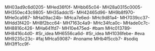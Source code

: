 MH03ad9c6d0205-
MHed36f0f-
MHbb65c04-
MH28a0315c0005-
MH350ec43c9805-
MH35addc15-
MH42465d96-
MH9b8f970-
MHe0ca987-
MHa09ac24b-
MHca7e6ed-
MHc9d81a4-
MH7039cc37-
MHdd3f420-
MH8f2bcc64-
MH7163c4a9-
MHc34fca0c-
MHade0c7c-
MH8816c426-
MHa641fd7-
MH10e475ed-
#bam
MHc013789-
MH8416c4d0-
#Sr_idea
MH6556ca6d-
#Sr_idea
MH1036febe-
#eva
MH9235c23c-
#faj
MHca59087-
#noname
MHb4f5ccb7-
#sodiq
MH3ff1cc9f-
